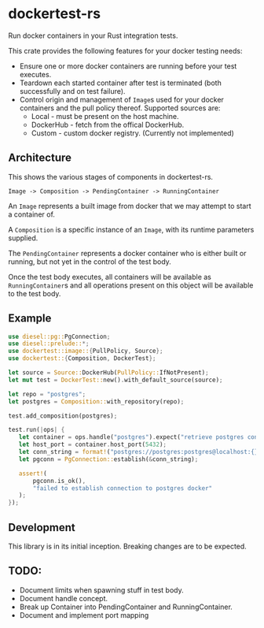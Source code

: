 # dockertest-rs

Run docker containers in your Rust integration tests.

This crate provides the following features for your docker testing needs:

* Ensure one or more docker containers are running before your test executes.
* Teardown each started container after test is terminated (both successfully and on test failure).
* Control origin and management of `Image`s used for your docker containers and the pull policy thereof.
Supported sources are:
  * Local - must be present on the host machine.
  * DockerHub - fetch from the offical DockerHub.
  * Custom - custom docker registry. (Currently not implemented)

## Architecture

This shows the various stages of components in dockertest-rs.

```
Image -> Composition -> PendingContainer -> RunningContainer
```

An `Image` represents a built image from docker that we may attempt to start a container of.

A `Composition` is a specific instance of an `Image`, with its runtime parameters supplied.

The `PendingContainer` represents a docker container who is either built or running,
but not yet in the control of the test body.

Once the test body executes, all containers will be available as `RunningContainer`s and
all operations present on this object will be available to the test body.

## Example

 ```rust
use diesel::pg::PgConnection;
use diesel::prelude::*;
use dockertest::image::{PullPolicy, Source};
use dockertest::{Composition, DockerTest};

let source = Source::DockerHub(PullPolicy::IfNotPresent);
let mut test = DockerTest::new().with_default_source(source);

let repo = "postgres";
let postgres = Composition::with_repository(repo);

test.add_composition(postgres);

test.run(|ops| {
    let container = ops.handle("postgres").expect("retrieve postgres container");
    let host_port = container.host_port(5432);
    let conn_string = format!("postgres://postgres:postgres@localhost:{}", host_port);
    let pgconn = PgConnection::establish(&conn_string);

    assert!(
        pgconn.is_ok(),
        "failed to establish connection to postgres docker"
    );
});
```

## Development

This library is in its initial inception. Breaking changes are to be expected.

## TODO:
* Document limits when spawning stuff in test body.
* Document handle concept.
* Break up Container into PendingContainer and RunningContainer.
* Document and implement port mapping
